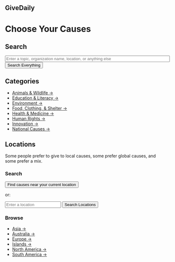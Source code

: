 ## GiveDaily

# Choose Your Causes

## Search
<input type="search" placeholder="Enter a topic, organization name, location, or anything else" size="65"> <input type="submit" value="Search Everything">

## Categories
* [Animals & Wildlife →]()
* [Education & Literacy →]()
* [Environment →]()
* [Food, Clothing, & Shelter →]()
* [Health & Medicine →]()
* [Human Rights →]()
* [Innovation →]()
* [National Causes →]()

## Locations
Some people prefer to give to local causes, some prefer global causes, and some prefer a mix.

### Search

<button>Find causes near your current location</button>

or:

<input type="search" placeholder="Enter a location"> <button>Search Locations</button>

### Browse

* [Asia →]()
* [Australia →]()
* [Europe →]()
* [Islands →]()
* [North America →]()
* [South America →]()
